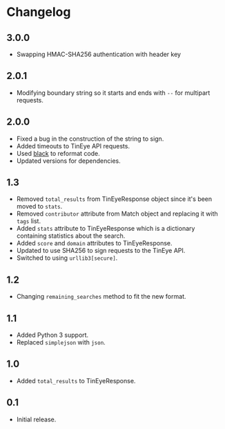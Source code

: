 Changelog
=========

3.0.0
-----
* Swapping HMAC-SHA256 authentication with header key

2.0.1
-----
* Modifying boundary string so it starts and ends with `--` for multipart requests.

2.0.0
-----
* Fixed a bug in the construction of the string to sign.
* Added timeouts to TinEye API requests.
* Used [black](https://github.com/psf/black) to reformat code.
* Updated versions for dependencies.

1.3
---
* Removed `total_results` from TinEyeResponse object since it's been moved to `stats`.
* Removed `contributor` attribute from Match object and replacing it with `tags` list.
* Added `stats` attribute to TinEyeResponse which is a dictionary containing statistics about
  the search.
* Added `score` and `domain` attributes to TinEyeResponse.
* Updated to use SHA256 to sign requests to the TinEye API.
* Switched to using `urllib3[secure]`.

1.2
---
* Changing `remaining_searches` method to fit the new format.

1.1
---
* Added Python 3 support.
* Replaced `simplejson` with `json`.

1.0
---
* Added `total_results` to TinEyeResponse.

0.1
---
* Initial release.
